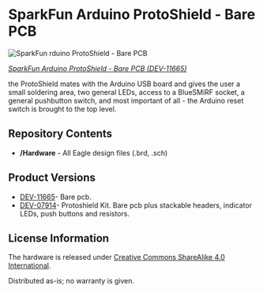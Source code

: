 SparkFun Arduino ProtoShield - Bare PCB
=======================================

![SparkFun rduino ProtoShield - Bare PCB](https://cdn.sparkfun.com//assets/parts/8/6/9/11665-01.jpg)

[*SparkFun Arduino ProtoShield - Bare PCB (DEV-11665)*](https://www.sparkfun.com/products/11665)

the ProtoShield mates with the Arduino USB board and gives the user a small soldering area, two general LEDs, 
access to a BlueSMiRF socket, a general pushbutton switch, and most important of all - the Arduino reset switch is brought to the top level. 

Repository Contents
-------------------
* **/Hardware** - All Eagle design files (.brd, .sch)

Product Versions
----------------
* [DEV-11665](https://www.sparkfun.com/products/11665)- Bare pcb.
* [DEV-07914](https://www.sparkfun.com/products/7914)- Protoshield Kit. Bare pcb plus stackable headers, indicator LEDs, push buttons and resistors.

License Information
-------------------
The hardware is released under [Creative Commons ShareAlike 4.0 International](https://creativecommons.org/licenses/by-sa/4.0/).

Distributed as-is; no warranty is given.
